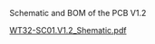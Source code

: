 Schematic and BOM of the PCB V1.2

[WT32-SC01.V1.2_Shematic.pdf](https://github.com/bsfconception/WT32-SC01/files/9357510/WT32-SC01.V1.2_Shematic.pdf)
